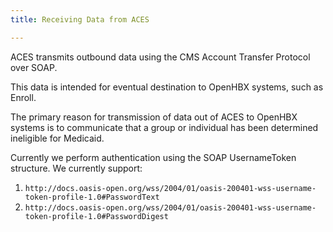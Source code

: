 ```yaml
---
title: Receiving Data from ACES

---
```


ACES transmits outbound data using the CMS Account Transfer Protocol over SOAP.

This data is intended for eventual destination to OpenHBX systems, such as Enroll.

The primary reason for transmission of data out of ACES to OpenHBX systems is to communicate that a group or individual has been determined ineligible for Medicaid.

Currently we perform authentication using the SOAP UsernameToken structure.  We currently support:
1. `http://docs.oasis-open.org/wss/2004/01/oasis-200401-wss-username-token-profile-1.0#PasswordText`
2. `http://docs.oasis-open.org/wss/2004/01/oasis-200401-wss-username-token-profile-1.0#PasswordDigest`